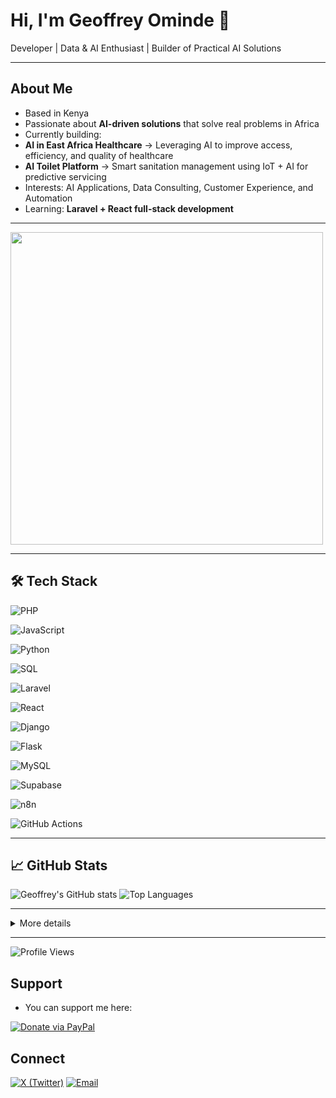 # Hi, I'm Geoffrey Ominde 👋  

 Developer |  Data & AI Enthusiast |  Builder of Practical AI Solutions  

---

##  About Me  
-  Based in Kenya  
-  Passionate about **AI-driven solutions** that solve real problems in Africa  
-  Currently building:  
  - **AI in East Africa Healthcare** → Leveraging AI to improve access, efficiency, and quality of healthcare  
  - **AI Toilet Platform** → Smart sanitation management using IoT + AI for predictive servicing  
-  Interests: AI Applications, Data Consulting, Customer Experience, and Automation  
-  Learning: **Laravel + React full-stack development**  

---
<img src="https://media.giphy.com/media/L1R1tvI9svkIWwpVYr/giphy.gif" width="500"/>

---
## 🛠️ Tech Stack  
<!-- Languages -->
![PHP](https://img.shields.io/badge/PHP-777BB4?style=for-the-badge&logo=php&logoColor=white)

![JavaScript](https://img.shields.io/badge/JavaScript-F7DF1E?style=for-the-badge&logo=javascript&logoColor=black)

![Python](https://img.shields.io/badge/Python-3776AB?style=for-the-badge&logo=python&logoColor=white)

![SQL](https://img.shields.io/badge/SQL-003B57?style=for-the-badge&logo=database&logoColor=white)

<!-- Frameworks -->
![Laravel](https://img.shields.io/badge/Laravel-FF2D20?style=for-the-badge&logo=laravel&logoColor=white)

![React](https://img.shields.io/badge/React-20232A?style=for-the-badge&logo=react&logoColor=61DAFB)

![Django](https://img.shields.io/badge/Django-092E20?style=for-the-badge&logo=django&logoColor=white)

![Flask](https://img.shields.io/badge/Flask-000000?style=for-the-badge&logo=flask&logoColor=white)

<!-- Databases / Tools -->
![MySQL](https://img.shields.io/badge/MySQL-4479A1?style=for-the-badge&logo=mysql&logoColor=white)

![Supabase](https://img.shields.io/badge/Supabase-3ECF8E?style=for-the-badge&logo=supabase&logoColor=white)

![n8n](https://img.shields.io/badge/n8n-EA4B8B?style=for-the-badge&logo=n8n&logoColor=white)

![GitHub Actions](https://img.shields.io/badge/GitHub_Actions-2088FF?style=for-the-badge&logo=github-actions&logoColor=white)

---

 ## 📈 GitHub Stats

![Geoffrey's GitHub stats](https://github-readme-stats.vercel.app/api?username=GeoffOminde&show_icons=true&theme=radical)       ![Top Languages](https://github-readme-stats.vercel.app/api/top-langs/?username=GeoffOminde&layout=compact&theme=radical)



---

<details>
  <summary>More details</summary>

  - Roadmap
  - Architecture diagrams
  - Links to docs/demo
</details>

---
![Profile Views](https://komarev.com/ghpvc/?username=GeoffOminde&style=flat-square)

##  Support 
  - You can support me here:  

[![Donate via PayPal](https://img.shields.io/badge/Donate-PayPal-blue.svg)](https://www.paypal.com/ncp/payment/DJRA4NBKP2TFN)


##  Connect


[![X (Twitter)](https://img.shields.io/badge/X-000000?style=for-the-badge&logo=x&logoColor=white)](https://twitter.com/OmindeGeoff)            [![Email](https://img.shields.io/badge/Email-005FF9?style=for-the-badge&logo=gmail&logoColor=white)](mailto:geoffominde8@gmail.com)

